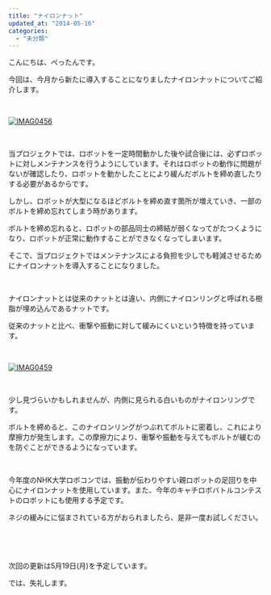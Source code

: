 ```yaml
---
title: "ナイロンナット"
updated_at: "2014-05-16"
categories: 
  - "未分類"
---
```


こんにちは、ぺったんです。

今回は、今月から新たに導入することになりましたナイロンナットについてご紹介します。

 

[![IMAG0456](images/IMAG04561-300x169.jpg)](http://technouskit.net/blog/wp-content/uploads/2014/05/IMAG04561.jpg)

 

当プロジェクトでは、ロボットを一定時間動かした後や試合後には、必ずロボットに対しメンテナンスを行うようにしています。それはロボットの動作に問題がないが確認したり、ロボットを動かしたことにより緩んだボルトを締め直したりする必要があるからです。

しかし、ロボットが大型になるほどボルトを締め直す箇所が増えていき、一部のボルトを締め忘れてしまう時があります。

ボルトを締め忘れると、ロボットの部品同士の締結が弱くなってがたつくようになり、ロボットが正常に動作することができなくなってしまいます。

そこで、当プロジェクトではメンテナンスによる負担を少しでも軽減させるためにナイロンナットを導入することになりました。

 

ナイロンナットとは従来のナットとは違い、内側にナイロンリングと呼ばれる樹脂が埋め込んであるナットです。

従来のナットと比べ、衝撃や振動に対して緩みにくいという特徴を持っています。

 

[![IMAG0459](images/IMAG0459-300x169.jpg)](http://technouskit.net/blog/wp-content/uploads/2014/05/IMAG0459.jpg)

 

少し見づらいかもしれませんが、内側に見られる白いものがナイロンリングです。

ボルトを締めると、このナイロンリングがつぶれてボルトに密着し、これにより摩擦力が発生します。この摩擦力により、衝撃や振動を与えてもボルトが緩むのを防ぐことができるようになっています。

 

今年度のNHK大学ロボコンでは、振動が伝わりやすい親ロボットの足回りを中心にナイロンナットを使用しています。また、今年のキャチロボバトルコンテストのロボットにも使用する予定です。

ネジの緩みにに悩まされている方がおられましたら、是非一度お試しください。

 

 

次回の更新は5月19日(月)を予定しています。

では、失礼します。
